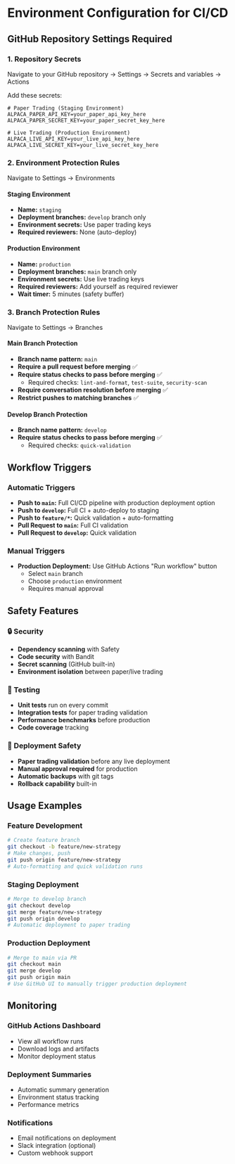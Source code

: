 # Environment Configuration for CI/CD

## GitHub Repository Settings Required

### 1. Repository Secrets
Navigate to your GitHub repository → Settings → Secrets and variables → Actions

Add these secrets:

```
# Paper Trading (Staging Environment)
ALPACA_PAPER_API_KEY=your_paper_api_key_here
ALPACA_PAPER_SECRET_KEY=your_paper_secret_key_here

# Live Trading (Production Environment) 
ALPACA_LIVE_API_KEY=your_live_api_key_here
ALPACA_LIVE_SECRET_KEY=your_live_secret_key_here
```

### 2. Environment Protection Rules
Navigate to Settings → Environments

#### Staging Environment
- **Name:** `staging`
- **Deployment branches:** `develop` branch only
- **Environment secrets:** Use paper trading keys
- **Required reviewers:** None (auto-deploy)

#### Production Environment  
- **Name:** `production`
- **Deployment branches:** `main` branch only
- **Environment secrets:** Use live trading keys
- **Required reviewers:** Add yourself as required reviewer
- **Wait timer:** 5 minutes (safety buffer)

### 3. Branch Protection Rules
Navigate to Settings → Branches

#### Main Branch Protection
- **Branch name pattern:** `main`
- **Require a pull request before merging** ✅
- **Require status checks to pass before merging** ✅
  - Required checks: `lint-and-format`, `test-suite`, `security-scan`
- **Require conversation resolution before merging** ✅
- **Restrict pushes to matching branches** ✅

#### Develop Branch Protection
- **Branch name pattern:** `develop`  
- **Require status checks to pass before merging** ✅
  - Required checks: `quick-validation`

## Workflow Triggers

### Automatic Triggers
- **Push to `main`:** Full CI/CD pipeline with production deployment option
- **Push to `develop`:** Full CI + auto-deploy to staging
- **Push to `feature/*`:** Quick validation + auto-formatting
- **Pull Request to `main`:** Full CI validation
- **Pull Request to `develop`:** Quick validation

### Manual Triggers
- **Production Deployment:** Use GitHub Actions "Run workflow" button
  - Select `main` branch
  - Choose `production` environment
  - Requires manual approval

## Safety Features

### 🔒 Security
- **Dependency scanning** with Safety
- **Code security** with Bandit  
- **Secret scanning** (GitHub built-in)
- **Environment isolation** between paper/live trading

### 🧪 Testing
- **Unit tests** run on every commit
- **Integration tests** for paper trading validation
- **Performance benchmarks** before production
- **Code coverage** tracking

### 🚀 Deployment Safety
- **Paper trading validation** before any live deployment
- **Manual approval required** for production
- **Automatic backups** with git tags
- **Rollback capability** built-in

## Usage Examples

### Feature Development
```bash
# Create feature branch
git checkout -b feature/new-strategy
# Make changes, push
git push origin feature/new-strategy
# Auto-formatting and quick validation runs
```

### Staging Deployment  
```bash
# Merge to develop branch
git checkout develop
git merge feature/new-strategy
git push origin develop
# Automatic deployment to paper trading
```

### Production Deployment
```bash
# Merge to main via PR
git checkout main
git merge develop
git push origin main
# Use GitHub UI to manually trigger production deployment
```

## Monitoring

### GitHub Actions Dashboard
- View all workflow runs
- Download logs and artifacts
- Monitor deployment status

### Deployment Summaries
- Automatic summary generation
- Environment status tracking
- Performance metrics

### Notifications
- Email notifications on deployment
- Slack integration (optional)
- Custom webhook support

